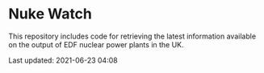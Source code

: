 # Nuke Watch

This repository includes code for retrieving the latest information available on the output of EDF nuclear power plants in the UK.

Last updated: 2021-06-23 04:08